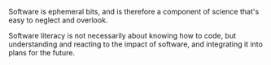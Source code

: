 Software is ephemeral bits, and is therefore a component of science that's easy to neglect and overlook.

Software literacy is not necessarily about knowing how to code, but understanding and reacting to the impact of software, and integrating it into plans for the future.


